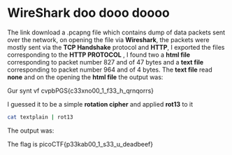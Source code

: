 # WireShark doo dooo doooo

The link download a .pcapng file which contains dump of data packets sent over the 
network, on opening the file via __Wireshark__, the packets were mostly sent via the 
__TCP Handshake__ protocol and __HTTP__, I exported the files corresponding to the __HTTP PROTOCOL__
, I found two a __html file__ corresponding to packet number 827 and of 47 bytes and a
__text file__ corresponding to packet number 964 and of 4 bytes. The __text file__ read __none__
and on the opening the __html file__ the output was:

Gur synt vf cvpbPGS{c33xno00_1_f33_h_qrnqorrs}

I guessed it to be a simple __rotation cipher__ and applied __rot13__ to it

```bash
cat textplain | rot13
```
The output was: 

The flag is picoCTF{p33kab00_1_s33_u_deadbeef}
